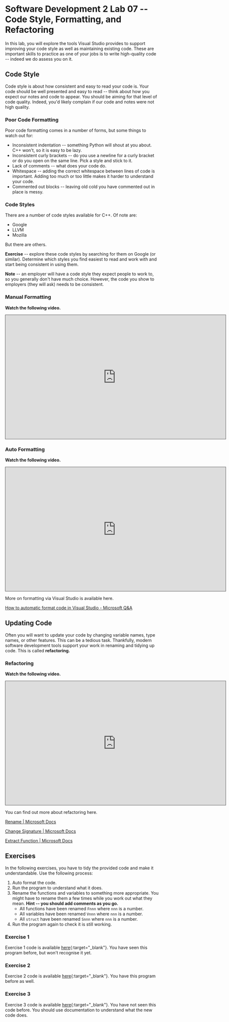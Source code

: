 # Software Development 2 Lab 07 -- Code Style, Formatting, and Refactoring

<script src="https://cdn.jsdelivr.net/npm/code-line"></script>
<script>CodeLine.initOnPageLoad({toggleBtn: {show: false}, copyBtn: {show: false}})</script>

<link rel="stylesheet" href="/module-content/css/block.css">

In this lab, you will explore the tools Visual Studio provides to support improving your code style as well as maintaining existing code. These are important skills to practice as one of your jobs is to write high-quality code -- indeed we do assess you on it.

## Code Style

Code style is about how consistent and easy to read your code is. Your code should be well presented and easy to read -- think about how you expect our notes and code to appear. You should be aiming for that level of code quality. Indeed, you'd likely complain if our code and notes were not high quality.

### Poor Code Formatting

Poor code formatting comes in a number of forms, but some things to watch out for:

- Inconsistent indentation -- something Python will shout at you about. C++ won't, so it is easy to be lazy.
- Inconsistent curly brackets -- do you use a newline for a curly bracket or do you open on the same line. Pick a style and stick to it.
- Lack of comments -- what does your code do.
- Whitespace -- adding the correct whitespace between lines of code is important. Adding too much or too little makes it harder to understand your code.
- Commented out blocks -- leaving old cold you have commented out in place is messy.

### Code Styles

There are a number of code styles available for C++. Of note are:

- Google
- LLVM
- Mozilla

But there are others.

**Exercise** -- explore these code styles by searching for them on Google (or similar). Determine which styles you find easiest to read and work with and start being consistent in using them.

**Note** -- an employer will have a code style they expect people to work to, so you generally don't have much choice. However, the code you show to employers (they will ask) needs to be consistent.

### Manual Formatting

**Watch the following video.**

<iframe src="https://roehampton.cloud.panopto.eu/Panopto/Pages/Embed.aspx?id=7af1cd7e-62e6-48fa-adb0-ae52000a2a6e&autoplay=false&offerviewer=true&showtitle=true&showbrand=true&captions=true&interactivity=all" height="405" width="720" style="border: 1px solid #464646;" allowfullscreen allow="autoplay"></iframe>

### Auto Formatting

**Watch the following video.**

<iframe src="https://roehampton.cloud.panopto.eu/Panopto/Pages/Embed.aspx?id=353f5412-301f-44fd-befe-ae52000a2a6f&autoplay=false&offerviewer=true&showtitle=true&showbrand=true&captions=true&interactivity=all" height="405" width="720" style="border: 1px solid #464646;" allowfullscreen allow="autoplay"></iframe>

More on formatting via Visual Studio is available here.

[How to automatic format code in Visual Studio - Microsoft Q&A](https://docs.microsoft.com/en-us/answers/questions/550115/automatic-format-code-in-visual-studio.html)

## Updating Code

Often you will want to update your code by changing variable names, type names, or other features. This can be a tedious task. Thankfully, modern software development tools support your work in renaming and tidying up code. This is called **refactoring.**

### Refactoring

**Watch the following video.**

<iframe src="https://roehampton.cloud.panopto.eu/Panopto/Pages/Embed.aspx?id=c8c3a3e0-051a-4bd2-9e27-ae52000a2a68&autoplay=false&offerviewer=true&showtitle=true&showbrand=true&captions=true&interactivity=all" height="405" width="720" style="border: 1px solid #464646;" allowfullscreen allow="autoplay"></iframe>

You can find out more about refactoring here.

[Rename | Microsoft Docs](https://docs.microsoft.com/en-us/cpp/ide/refactoring/rename?view=msvc-170)

[Change Signature | Microsoft Docs](https://docs.microsoft.com/en-us/cpp/ide/refactoring/change-signature?view=msvc-170)

[Extract Function | Microsoft Docs](https://docs.microsoft.com/en-us/cpp/ide/refactoring/extract-function?view=msvc-170)

## Exercises

In the following exercises, you have to tidy the provided code and make it understandable. Use the following process:

1. Auto format the code.
2. Run the program to understand what it does.
3. Rename the functions and variables to something more appropriate. You might have to rename them a few times while you work out what they mean. **Hint -- you should add comments as you go.**
   - All functions have been renamed `Fnnn` where `nnn` is a number.
   - All variables have been renamed `Vnnn` where `nnn` is a number.
   - All `struct` have been renamed `Snnn` where `nnn` is a number.
4. Run the program again to check it is still working.

### Exercise 1

Exercise 1 code is available [here](01.cpp){:target="_blank"}. You have seen this program before, but won't recognise it yet.

### Exercise 2

Exercise 2 code is available [here](02.cpp){:target="_blank"}. You have this program before as well.

### Exercise 3

Exercise 3 code is available [here](03.cpp){:target="_blank"}. You have not seen this code before. You should use documentation to understand what the new code does.